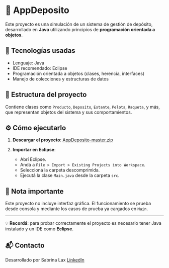 # 🏬 AppDeposito

Este proyecto es una simulación de un sistema de gestión de depósito, desarrollado en **Java** utilizando principios de **programación orientada a objetos**. 

## 🚀 Tecnologías usadas

- Lenguaje: Java
- IDE recomendado: Eclipse
- Programación orientada a objetos (clases, herencia, interfaces)
- Manejo de colecciones y estructuras de datos

## 📁 Estructura del proyecto

Contiene clases como `Producto`, `Deposito`, `Estante`, `Pelota`, `Raqueta`, y más, que representan objetos del sistema y sus comportamientos.

## ⚙️ Cómo ejecutarlo

1. **Descargar el proyecto**:
   [AppDeposito-master.zip](https://github.com/Sabrinal1/AppDeposito/archive/refs/heads/master.zip)

2. **Importar en Eclipse**:
   - Abrí Eclipse.
   - Andá a `File > Import > Existing Projects into Workspace`.
   - Seleccioná la carpeta descomprimida.
   - Ejecutá la clase `Main.java` desde la carpeta `src`.

## 📌 Nota importante

Este proyecto no incluye interfaz gráfica. El funcionamiento se prueba desde consola y mediante los casos de prueba ya cargados en `Main`.

---

💡 **Recordá**: para probar correctamente el proyecto es necesario tener Java instalado y un IDE como **Eclipse**.

## 📬 Contacto

Desarrollado por Sabrina Lax 
[LinkedIn](https://www.linkedin.com/in/sabrinalax/)
